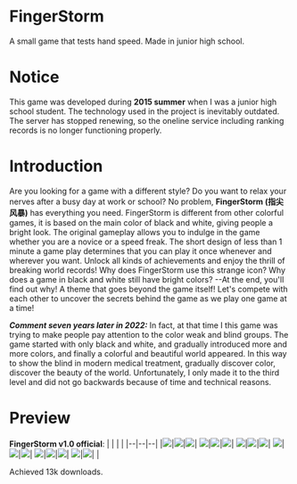 # FingerStorm
A small game that tests hand speed. Made in junior high school.

# Notice
This game was developed during **2015 summer** when I was a junior high school student. The technology used in the project is inevitably outdated. The server has stopped renewing, so the oneline service including ranking records is no longer functioning properly. 

# Introduction
Are you looking for a game with a different style? Do you want to relax your nerves after a busy day at work or school? No problem, **FingerStorm (指尖风暴)** has everything you need.
FingerStorm is different from other colorful games, it is based on the main color of black and white, giving people a bright look. The original gameplay allows you to indulge in the game whether you are a novice or a speed freak. The short design of less than 1 minute a game play determines that you can play it once whenever and wherever you want. Unlock all kinds of achievements and enjoy the thrill of breaking world records!
Why does FingerStorm use this strange icon? Why does a game in black and white still have bright colors? --At the end, you'll find out why! A theme that goes beyond the game itself! Let's compete with each other to uncover the secrets behind the game as we play one game at a time!

***Comment seven years later in 2022:***
In fact, at that time I this game was trying to make people pay attention to the color weak and blind groups. The game started with only black and white, and gradually introduced more and more colors, and finally a colorful and beautiful world appeared. In this way to show the blind in modern medical treatment, gradually discover color, discover the beauty of the world. Unfortunately, I only made it to the third level and did not go backwards because of time and technical reasons.

# Preview
**FingerStorm v1.0 official**:
|  |  |  |
|--|--|--|
|![](https://s1.ax1x.com/2022/07/22/jODL3q.jpg)|![](https://s1.ax1x.com/2022/07/22/jODWgP.jpg)|![](https://s1.ax1x.com/2022/07/22/jOD4u8.jpg)|
![](https://s1.ax1x.com/2022/07/22/jODfjf.jpg)|![](https://s1.ax1x.com/2022/07/22/jOD29I.jpg)|![](https://s1.ax1x.com/2022/07/22/jODTEQ.jpg)|
![](https://s1.ax1x.com/2022/07/22/jOD5DS.jpg)|![](https://s1.ax1x.com/2022/07/22/jODIHg.jpg)|![](https://s1.ax1x.com/2022/07/22/jODH4s.jpg)|
![](https://s1.ax1x.com/2022/07/22/jOD7Nj.jpg)|![](https://s1.ax1x.com/2022/07/22/jODqCn.jpg)|![](https://s1.ax1x.com/2022/07/22/jODR3t.jpg)|
![](https://s1.ax1x.com/2022/07/22/jODOg0.jpg)|![](https://s1.ax1x.com/2022/07/22/jODvuT.jpg)|![](https://s1.ax1x.com/2022/07/22/jODXvV.jpg)|
![](https://s1.ax1x.com/2022/07/22/jODxDU.jpg)|![](https://s1.ax1x.com/2022/07/22/jODzbF.jpg)| |

Achieved 13k downloads.
